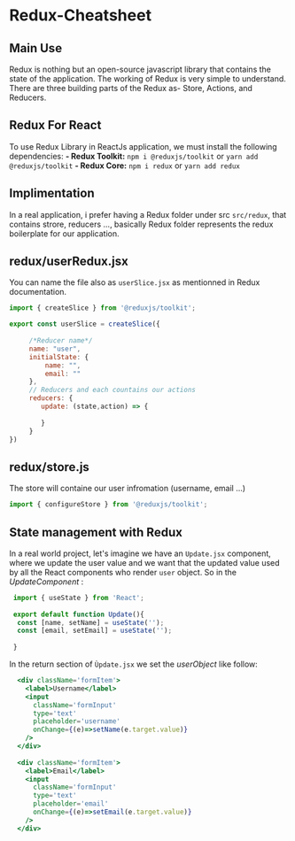 # Redux-Cheatsheet

## Main Use

Redux is nothing but an open-source javascript library that contains the state of the application. The working of Redux is very simple to understand. There are three building parts of the Redux as- Store, Actions, and Reducers.

## Redux For React

To use Redux Library in ReactJs application, we must install the following dependencies:
**- Redux Toolkit:** `npm i @reduxjs/toolkit` or `yarn add @reduxjs/toolkit`
**- Redux Core:** `npm i redux` or `yarn add redux`

## Implimentation

In a real application, i prefer having a Redux folder under src `src/redux`, that contains strore, reducers ..., basically Redux folder represents the redux boilerplate for our application.

## redux/userRedux.jsx

You can name the file also as `userSlice.jsx` as mentionned in Redux documentation.

````javascript
import { createSlice } from '@reduxjs/toolkit';

export const userSlice = createSlice({
  
     /*Reducer name*/
     name: "user",
     initialState: {
         name: "",
         email: ""
     },
     // Reducers and each countains our actions
     reducers: {
        update: (state,action) => {
          
        }
     }
})

````

## redux/store.js

The store will containe our user infromation (username, email ...)

````javascript
import { configureStore } from '@reduxjs/toolkit';
````

## State management with Redux

In a real world project, let's imagine we have an `Update.jsx` component, where we update the user value and we want that the updated value used by all the React components who render `user` object. So in the *UpdateComponent* :

````javascript
 import { useState } from 'React';
 
 export default function Update(){
  const [name, setName] = useState('');
  const [email, setEmail] = useState('');
  
 }
````

In the return section of `Ùpdate.jsx` we set the _userObject_ like follow:

````jsx
  <div className='formItem'>
    <label>Username</label>
    <input
      className='formInput'
      type='text'
      placeholder='username'
      onChange={(e)=>setName(e.target.value)}
    />
  </div>
  
  <div className='formItem'>
    <label>Email</label>
    <input
      className='formInput'
      type='text'
      placeholder='email'
      onChange={(e)=>setEmail(e.target.value)}
    />
  </div>
````
